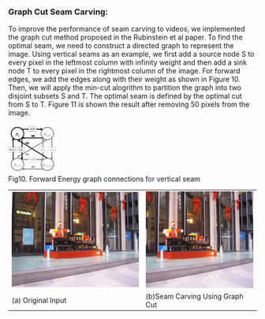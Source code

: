 ### Graph Cut Seam Carving:
To improve the performance of seam carving to videos, we implemented the graph cut method proposed in the Rubinstein et al paper.
To find the optimal seam, we need to construct a directed graph to represent the image. Using vertical seams as an example, we first add a source node S to every pixel in the leftmost column with infinity weight and then add a sink node T to every pixel in the rightmost column of the image. For forward edges, we add the edges along with their weight as shown in Figure 10. Then, we will apply the min-cut alogrithm to partition the graph into two disjoint subsets S and T. The optimal seam is defined by the optimal cut from S to T. Figure 11 is shown the result after removing 50 pixels from the image.

<img src="misc/graghcut.png" width="100" height="100">
<figcaption>Fig10. Forward Energy graph connections for vertical seam</figcaption>


<html>
<body>
<table class="image">
<tr><td><img src="Images/christmas_original.jpg"></td><td><img src="Images/christmas_rm_50cols_GC.png"></tr>
<tr><td class="caption">(a) Original Input</td><td class="caption">(b)Seam Carving Using Graph Cut</td></tr>
</table>
</body>
</html>
